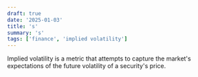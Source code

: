 ```yaml
---
draft: true
date: '2025-01-03'
title: 's'
summary: 's'
tags: ['finance', 'implied volatility']
---
```


Implied volatility is a metric that attempts to capture the market's expectations of the future volatility of a security's price.
